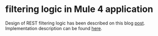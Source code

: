 # filtering logic in Mule 4 application
Design of REST filtering logic has been described on this blog [post](https://profit-online.pl/2019/11/content-filter-pattern-for-rest-service-fields-filtering/). Implementation description can be found [here](https://profit-online.pl/2019/12/content-filter-pattern-for-rest-service-fields-filtering-implementation/).